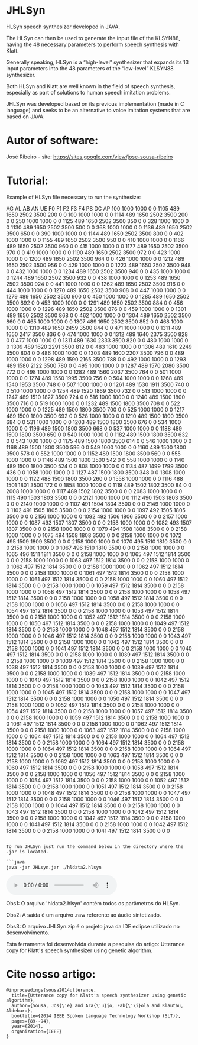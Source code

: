 # JHLSyn

HLSyn speech synthesizer developed in JAVA.

The HLSyn can then be used to generate the input file of the KLSYN88, having the 48 necessary parameters to  perform speech synthesis with Klatt. 

Generally speaking, HLSyn is a “high-level” synthesizer that expands its 13 input parameters into the 48 parameters of the “low-level” KLSYN88 synthesizer.

Both HLSyn and Klatt are well known in the field of speech synthesis, especially as part of solutions to human speech imitation problems.

JHLSyn was developed based on its previous implementation (made in C language) and seeks to be an alternative to voice imitation systems that are based on JAVA.


# Autor of software:

José Ribeiro - site: https://sites.google.com/view/jose-sousa-ribeiro

# Tutorial:

Example of HLSyn file necessary to run the synthesize:


AG AL AB AN UE F0 F1 F2 F3 F4 PS DC AP
100 1000 1000 0 0 1105 489 1650 2502 3500 200 0 0
100 1000 1000 0 0 1114 489 1650 2502 3500 200 0 0
250 1000 1000 0 0 1125 489 1650 2502 3500 350 0 0
328 1000 1000 0 0 1130 489 1650 2502 3500 500 0 0
368 1000 1000 0 0 1136 489 1650 2502 3500 650 0 0
390 1000 1000 0 0 1144 489 1650 2502 3500 800 0 0
402 1000 1000 0 0 1155 489 1650 2502 3500 950 0 0
410 1000 1000 0 0 1166 489 1650 2502 3500 960 0 0
415 1000 1000 0 0 1177 489 1650 2502 3500 970 0 0
419 1000 1000 0 0 1190 489 1650 2502 3500 972 0 0
423 1000 1000 0 0 1200 489 1650 2502 3500 964 0 0
426 1000 1000 0 0 1212 489 1650 2502 3500 956 0 0
429 1000 1000 0 0 1223 489 1650 2502 3500 948 0 0
432 1000 1000 0 0 1234 489 1650 2502 3500 940 0 0
435 1000 1000 0 0 1244 489 1650 2502 3500 932 0 0
438 1000 1000 0 0 1253 489 1650 2502 3500 924 0 0
441 1000 1000 0 0 1262 489 1650 2502 3500 916 0 0
444 1000 1000 0 0 1270 489 1650 2502 3500 908 0 0
447 1000 1000 0 0 1279 489 1650 2502 3500 900 0 0
450 1000 1000 0 0 1285 489 1650 2502 3500 892 0 0
453 1000 1000 0 0 1291 489 1650 2502 3500 884 0 0
456 1000 1000 0 0 1296 489 1650 2502 3500 876 0 0
459 1000 1000 0 0 1301 489 1650 2502 3500 868 0 0
462 1000 1000 0 0 1304 489 1650 2502 3500 860 0 0
465 1000 1000 0 0 1307 489 1650 2502 3500 852 0 0
468 1000 1000 0 0 1310 489 1650 2459 3500 844 0 0
471 1000 1000 0 0 1311 489 1650 2417 3500 836 0 0
474 1000 1000 0 0 1312 489 1640 2375 3500 828 0 0
477 1000 1000 0 0 1311 489 1630 2333 3500 820 0 0
480 1000 1000 0 0 1309 489 1620 2291 3500 812 0 0
483 1000 1000 0 0 1306 489 1610 2249 3500 804 0 0
486 1000 1000 0 0 1303 489 1600 2207 3500 796 0 0
489 1000 1000 0 0 1298 489 1590 2165 3500 788 0 0
492 1000 1000 0 0 1293 489 1580 2122 3500 780 0 0
495 1000 1000 0 0 1287 489 1570 2080 3500 772 0 0
498 1000 1000 0 0 1282 489 1560 2037 3500 764 0 0
501 1000 1000 0 0 1274 489 1550 1995 3500 756 0 0
504 1000 1000 0 0 1268 489 1540 1953 3500 748 0 0
507 1000 1000 0 0 1261 489 1530 1911 3500 740 0 0
510 1000 1000 0 0 1254 489 1520 1869 3500 732 0 0
513 1000 1000 0 0 1247 489 1510 1827 3500 724 0 0
516 1000 1000 0 0 1240 489 1500 1800 3500 716 0 0
519 1000 1000 0 0 1232 489 1500 1800 3500 708 0 0
522 1000 1000 0 0 1225 489 1500 1800 3500 700 0 0
525 1000 1000 0 0 1217 489 1500 1800 3500 692 0 0
528 1000 1000 0 0 1210 489 1500 1800 3500 684 0 0
531 1000 1000 0 0 1203 489 1500 1800 3500 676 0 0
534 1000 1000 0 0 1196 489 1500 1800 3500 668 0 0
537 1000 1000 0 0 1188 489 1500 1800 3500 650 0 0
540 1000 1000 0 0 1182 489 1500 1800 3500 632 0 0
543 1000 1000 0 0 1175 489 1500 1800 3500 614 0 0
546 1000 1000 0 0 1168 489 1500 1800 3500 596 0 0
549 1000 1000 0 0 1160 489 1500 1800 3500 578 0 0
552 1000 1000 0 0 1152 489 1500 1800 3500 560 0 0
555 1000 1000 0 0 1146 489 1500 1800 3500 542 0 0
558 1000 1000 0 0 1140 489 1500 1800 3500 524 0 0
808 1000 1000 0 0 1134 487 1499 1799 3500 436 0 0
1058 1000 1000 0 0 1127 487 1500 1800 3500 348 0 0
1308 1000 1000 0 0 1122 488 1500 1800 3500 260 0 0
1558 1000 1000 0 0 1116 488 1501 1801 3500 172 0 0
1858 1000 1000 0 0 1119 489 1502 1802 3500 84 0 0
2008 1000 1000 0 0 1117 489 1502 1802 3500 0 0 0
2083 1000 1000 0 0 1115 490 1503 1803 3500 0 0 0
2121 1000 1000 0 0 1112 490 1503 1803 3500 0 0 0
2140 1000 1000 0 0 1107 491 1504 1804 3500 0 0 0
2149 1000 1000 0 0 1102 491 1505 1805 3500 0 0 0
2154 1000 1000 0 0 1097 492 1505 1805 3500 0 0 0
2156 1000 1000 0 0 1092 492 1506 1806 3500 0 0 0
2157 1000 1000 0 0 1087 493 1507 1807 3500 0 0 0
2158 1000 1000 0 0 1082 493 1507 1807 3500 0 0 0
2158 1000 1000 0 0 1079 494 1508 1808 3500 0 0 0
2158 1000 1000 0 0 1075 494 1508 1808 3500 0 0 0
2158 1000 1000 0 0 1072 495 1509 1809 3500 0 0 0
2158 1000 1000 0 0 1070 495 1510 1810 3500 0 0 0
2158 1000 1000 0 0 1067 496 1510 1810 3500 0 0 0
2158 1000 1000 0 0 1065 496 1511 1811 3500 0 0 0
2158 1000 1000 0 0 1065 497 1512 1814 3500 0 0 0
2158 1000 1000 0 0 1063 497 1512 1814 3500 0 0 0
2158 1000 1000 0 0 1062 497 1512 1814 3500 0 0 0
2158 1000 1000 0 0 1062 497 1512 1814 3500 0 0 0
2158 1000 1000 0 0 1061 497 1512 1814 3500 0 0 0
2158 1000 1000 0 0 1061 497 1512 1814 3500 0 0 0
2158 1000 1000 0 0 1060 497 1512 1814 3500 0 0 0
2158 1000 1000 0 0 1059 497 1512 1814 3500 0 0 0
2158 1000 1000 0 0 1058 497 1512 1814 3500 0 0 0
2158 1000 1000 0 0 1058 497 1512 1814 3500 0 0 0
2158 1000 1000 0 0 1058 497 1512 1814 3500 0 0 0
2158 1000 1000 0 0 1056 497 1512 1814 3500 0 0 0
2158 1000 1000 0 0 1054 497 1512 1814 3500 0 0 0
2158 1000 1000 0 0 1053 497 1512 1814 3500 0 0 0
2158 1000 1000 0 0 1052 497 1512 1814 3500 0 0 0
2158 1000 1000 0 0 1050 497 1512 1814 3500 0 0 0
2158 1000 1000 0 0 1049 497 1512 1814 3500 0 0 0
2158 1000 1000 0 0 1048 497 1512 1814 3500 0 0 0
2158 1000 1000 0 0 1046 497 1512 1814 3500 0 0 0
2158 1000 1000 0 0 1043 497 1512 1814 3500 0 0 0
2158 1000 1000 0 0 1042 497 1512 1814 3500 0 0 0
2158 1000 1000 0 0 1041 497 1512 1814 3500 0 0 0
2158 1000 1000 0 0 1040 497 1512 1814 3500 0 0 0
2158 1000 1000 0 0 1039 497 1512 1814 3500 0 0 0
2158 1000 1000 0 0 1039 497 1512 1814 3500 0 0 0
2158 1000 1000 0 0 1038 497 1512 1814 3500 0 0 0
2158 1000 1000 0 0 1039 497 1512 1814 3500 0 0 0
2158 1000 1000 0 0 1039 497 1512 1814 3500 0 0 0
2158 1000 1000 0 0 1040 497 1512 1814 3500 0 0 0
2158 1000 1000 0 0 1042 497 1512 1814 3500 0 0 0
2158 1000 1000 0 0 1043 497 1512 1814 3500 0 0 0
2158 1000 1000 0 0 1045 497 1512 1814 3500 0 0 0
2158 1000 1000 0 0 1047 497 1512 1814 3500 0 0 0
2158 1000 1000 0 0 1050 497 1512 1814 3500 0 0 0
2158 1000 1000 0 0 1052 497 1512 1814 3500 0 0 0
2158 1000 1000 0 0 1054 497 1512 1814 3500 0 0 0
2158 1000 1000 0 0 1057 497 1512 1814 3500 0 0 0
2158 1000 1000 0 0 1059 497 1512 1814 3500 0 0 0
2158 1000 1000 0 0 1061 497 1512 1814 3500 0 0 0
2158 1000 1000 0 0 1062 497 1512 1814 3500 0 0 0
2158 1000 1000 0 0 1063 497 1512 1814 3500 0 0 0
2158 1000 1000 0 0 1064 497 1512 1814 3500 0 0 0
2158 1000 1000 0 0 1064 497 1512 1814 3500 0 0 0
2158 1000 1000 0 0 1064 497 1512 1814 3500 0 0 0
2158 1000 1000 0 0 1064 497 1512 1814 3500 0 0 0
2158 1000 1000 0 0 1064 497 1512 1814 3500 0 0 0
2158 1000 1000 0 0 1063 497 1512 1814 3500 0 0 0
2158 1000 1000 0 0 1062 497 1512 1814 3500 0 0 0
2158 1000 1000 0 0 1060 497 1512 1814 3500 0 0 0
2158 1000 1000 0 0 1058 497 1512 1814 3500 0 0 0
2158 1000 1000 0 0 1056 497 1512 1814 3500 0 0 0
2158 1000 1000 0 0 1054 497 1512 1814 3500 0 0 0
2158 1000 1000 0 0 1052 497 1512 1814 3500 0 0 0
2158 1000 1000 0 0 1051 497 1512 1814 3500 0 0 0
2158 1000 1000 0 0 1048 497 1512 1814 3500 0 0 0
2158 1000 1000 0 0 1047 497 1512 1814 3500 0 0 0
2158 1000 1000 0 0 1046 497 1512 1814 3500 0 0 0
2158 1000 1000 0 0 1044 497 1512 1814 3500 0 0 0
2158 1000 1000 0 0 1043 497 1512 1814 3500 0 0 0
2158 1000 1000 0 0 1042 497 1512 1814 3500 0 0 0
2158 1000 1000 0 0 1042 497 1512 1814 3500 0 0 0
2158 1000 1000 0 0 1041 497 1512 1814 3500 0 0 0
2158 1000 1000 0 0 1042 497 1512 1814 3500 0 0 0
2158 1000 1000 0 0 1041 497 1512 1814 3500 0 0 0
```

To run JHLSyn just run the command below in the directory where the .jar is located.

```java
java -jar JHLsyn.jar ./hldata2.hlsyn
```

<audio controls>
  <source src="horse.ogg" type="audio/ogg">
  <source src="horse.mp3" type="audio/mpeg">
Your browser does not support the audio element.
</audio>

Obs1: O arquivo 'hldata2.hlsyn' contém todos os parâmetros do HLSyn.

Obs2: A saída é um arquivo .raw referente ao áudio sintetizado.

Obs3: O arquivo JHLSyn.zip é o projeto java da IDE eclipse utilizado no desenvolvimento.

Esta ferramenta foi desenvolvida durante a pesquisa do artigo: Utterance copy for Klatt's speech synthesizer using genetic algorithm.

# Cite nosso artigo:

```
@inproceedings{sousa2014utterance,
  title={Utterance copy for Klatt's speech synthesizer using genetic algorithm},
  author={Sousa, Jos{\'e} and Ara{\'u}jo, Fab{\'\i}ola and Klautau, Aldebaro},
  booktitle={2014 IEEE Spoken Language Technology Workshop (SLT)},
  pages={89--94},
  year={2014},
  organization={IEEE}
}


